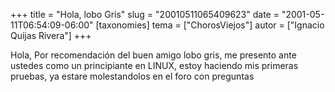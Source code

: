+++
title = "Hola, lobo Gris"
slug = "20010511065409623"
date = "2001-05-11T06:54:09-06:00"
[taxonomies]
tema = ["ChorosViejos"]
autor = ["Ignacio Quijas Rivera"]
+++

Hola, Por recomendación del buen amigo lobo gris, me presento ante
ustedes como un principiante en LINUX, estoy haciendo mis primeras
pruebas, ya estare molestandolos en el foro con preguntas

